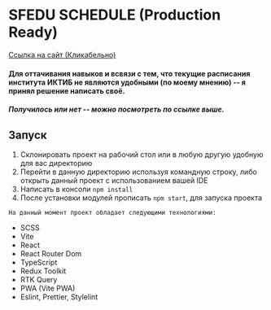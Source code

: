 # SFEDU SCHEDULE (Production Ready)

[Ссылка на сайт (Кликабельно)](https://ictis.netlify.app)

#### Для оттачивания навыков и всвязи с тем, что текущие расписания института ИКТИБ не являются удобными (по моему мнению) -- я принял решение написать своё.

##### Получилось или нет -- можно посмотреть по ссылке выше.

## Запуск

1. Склонировать проект на рабочий стол или в любую другую удобную для вас директорию
2. Перейти в данную директорию используя командную строку, либо открыть данный проект с использованием вашей IDE
3. Написать в консоли ```npm install```
4. После установки модулей прописать ```npm start```, для запуска проекта

`На данный момент проект обладает следующими технологиями:`

- SCSS
- Vite
- React
- React Router Dom
- TypeScript
- Redux Toolkit
- RTK Query
- PWA (Vite PWA)
- Eslint, Prettier, Stylelint


